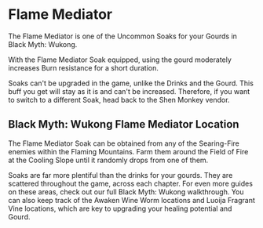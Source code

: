 # Flame Mediator

The Flame Mediator is one of the Uncommon Soaks for your Gourds in Black Myth: Wukong. 

With the Flame Mediator Soak equipped, using the gourd moderately increases Burn resistance for a short duration. 

Soaks can't be upgraded in the game, unlike the Drinks and the Gourd. This buff you get will stay as it is and can't be increased. Therefore, if you want to switch to a different Soak, head back to the Shen Monkey vendor. 

## Black Myth: Wukong Flame Mediator Location

The Flame Mediator Soak can be obtained from any of the Searing-Fire enemies within the Flaming Mountains. Farm them around the Field of Fire at the Cooling Slope until it randomly drops from one of them. 

Soaks are far more plentiful than the drinks for your gourds. They are scattered throughout the game, across each chapter. For even more guides on these areas, check out our full Black Myth: Wukong walkthrough. You can also keep track of the Awaken Wine Worm locations and Luoija Fragrant Vine locations, which are key to upgrading your healing potential and Gourd. 
